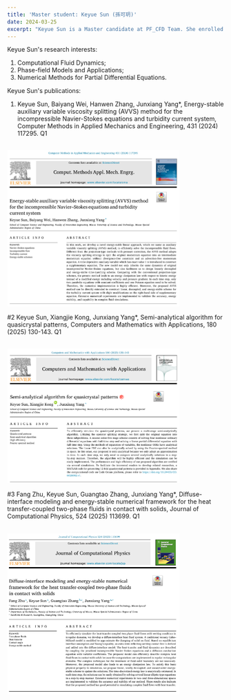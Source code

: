 ```yaml
---
title: 'Master student: Keyue Sun (孫可玥)'
date: 2024-03-25
excerpt: "Keyue Sun is a Master candidate at PF_CFD Team. She enrolled in 2024 spring semester. Her research interests are: CFD and Numerical PDEs.<br/><img src='/images/student1.png' width='200px'>"
---
```


Keyue Sun's research interests:

1. Computational Fluid Dynamics;
2. Phase-field Models and Applications;
3. Numerical Methods for Partial Differential Equations.

Keyue Sun's publications:

1. Keyue Sun, Baiyang Wei, Hanwen Zhang, Junxiang Yang*, Energy-stable auxiliary variable viscosity splitting (AVVS) method for the incompressible Navier-Stokes equations and turbidity current system, Computer Methods in Applied Mechanics and Engineering, 431 (2024) 117295. Q1

<br/><img src='/images/sunpaper1.png' width='400px'>

#2 Keyue Sun, Xiangjie Kong, Junxiang Yang*, Semi-analytical algorithm for quasicrystal patterns, Computers and Mathematics with Applications, 180 (2025) 130-143. Q1

<br/><img src='/images/kongpaper2.png' width='400px'>

#3 Fang Zhu, Keyue Sun, Guangtao Zhang, Junxiang Yang*, Diffuse-interface modeling and energy-stable numerical framework for the heat transfer-coupled two-phase fluids in contact with solids, Journal of Computational Physics, 524 (2025) 113699. Q1

<br/><img src='/images/sunpaper3.png' width='400px'>
